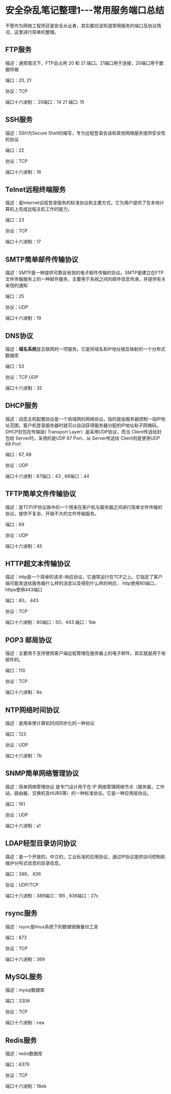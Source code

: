 # 安全杂乱笔记整理1---常用服务端口总结




不管作为网络工程师还是安全从业者，其实都应该知道常用服务的端口及协议情况，这里进行简单的整理。



## FTP服务

描述：通常情况下，FTP会占用 20 和 21 端口。21端口用于连接，20端口用于数据传输

端口：20, 21

协议：TCP

端口十六进制： 20端口：14    21 端口: 15



## SSH服务

描述：SSH为Secure Shell的缩写，专为远程登录会话和其他网络服务提供安全性的协议

端口：22

协议：TCP

端口十六进制：16



## Telnet远程终端服务

描述：是Internet远程登录服务的标准协议和主要方式。它为用户提供了在本地计算机上完成远程主机工作的能力。

端口：23

协议：TCP

端口十六进制：17



## SMTP简单邮件传输协议

描述：SMTP是一种提供可靠且有效的电子邮件传输的协议。SMTP是建立在FTP文件传输服务上的一种邮件服务，主要用于系统之间的邮件信息传递，并提供有关来信的通知

端口：25

协议：UDP

端口十六进制：19



## DNS协议

描述：**域名系统**是互联网的一项服务。它是将域名和IP地址相互映射的一个分布式数据库

端口：53

协议：TCP UDP

端口十六进制：35



## DHCP服务

描述：动态主机配置协议是一个局域网的网络协议。指的是由服务器控制一段IP地址范围，客户机登录服务器时就可以自动获得服务器分配的IP地址和子网掩码。DHCP封包在传输层( Transport Layer）是采用UDP协议，而当 Client传送给封包给 Server时，采用的是UDP 67 Port，从 Server传送给 Client则是使用UDP 68 Port

端口：67,  68 

协议：UDP

端口十六进制：67端口：43  ,  68端口：44



## TFTP简单文件传输协议

描述：是TCP/IP协议族中的一个用来在客户机与服务器之间进行简单文件传输的协议，提供不复杂、开销不大的文件传输服务。

端口：69

协议：UDP 

端口十六进制：45



## HTTP超文本传输协议

描述：http是一个简单的请求-响应协议，它通常运行在TCP之上。它指定了客户端可能发送给服务器什么样的消息以及得到什么样的响应， http使用80端口，https使用443端口

端口：80， 443

协议：TCP

端口十六进制：80端口：50，443 端口：1bb



## POP3 邮局协议

描述：主要用于支持使用客户端远程管理在服务器上的电子邮件。其实就是用于收邮件的。

端口：110

协议：TCP

端口十六进制：6e



## NTP网络时间协议

描述：是用来使计算机时间同步化的一种协议

端口：123

协议：UDP

端口十六进制：7b



## SNMP简单网络管理协议

描述：简单网络管理协议 是专门设计用于在 IP 网络管理网络节点（服务器，工作站，路由器，交换机及HUBS等）的一种标准协议，它是一种应用层协议。

端口：161

协议：UDP

端口十六进制：a1



## LDAP轻型目录访问协议

描述：是一个开放的，中立的，工业标准的应用协议，通过IP协议提供访问控制和维护分布式信息的目录信息。

端口：389， 636

协议：UDP/TCP

端口十六进制：389端口：185 ,  636端口：27c



## rsync服务

描述：rsync是linux系统下的数据镜像备份工具

端口：873

协议：TCP

端口十六进制：369



## MySQL服务

描述：mysql数据库

端口：3306

协议：TCP

端口十六进制：cea



## Redis服务

描述：redis数据库

端口：6379

协议：TCP

端口十六进制：18eb






